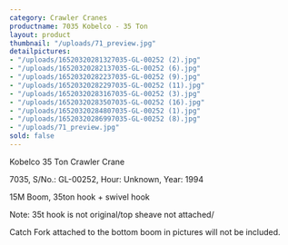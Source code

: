 ```yaml
---
category: Crawler Cranes
productname: 7035 Kobelco - 35 Ton
layout: product
thumbnail: "/uploads/71_preview.jpg"
detailpictures:
- "/uploads/16520320281327035-GL-00252 (2).jpg"
- "/uploads/16520320282137035-GL-00252 (6).jpg"
- "/uploads/16520320282237035-GL-00252 (9).jpg"
- "/uploads/16520320282297035-GL-00252 (11).jpg"
- "/uploads/16520320283167035-GL-00252 (3).jpg"
- "/uploads/16520320283507035-GL-00252 (16).jpg"
- "/uploads/16520320284807035-GL-00252 (1).jpg"
- "/uploads/16520320286997035-GL-00252 (8).jpg"
- "/uploads/71_preview.jpg"
sold: false
---
```


Kobelco 35 Ton Crawler Crane

7035, S/No.: GL-00252, Hour: Unknown, Year: 1994

15M Boom, 35ton hook + swivel hook

Note: 35t hook is not original/top sheave not attached/

Catch Fork attached to the bottom boom in pictures will not be included.



